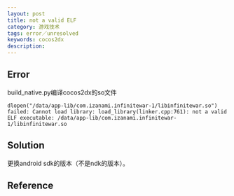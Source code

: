 ```yaml
---
layout: post
title: not a valid ELF
category: 游戏技术
tags: error／unresolved
keywords: cocos2dx
description: 
---	
```



## Error

build_native.py编译cocos2dx的so文件

```
dlopen("/data/app-lib/com.izanami.infinitewar-1/libinfinitewar.so") failed: Cannot load library: load_library(linker.cpp:761): not a valid ELF executable: /data/app-lib/com.izanami.infinitewar-1/libinfinitewar.so
```


## Solution

更换android sdk的版本（不是ndk的版本）。

## Reference